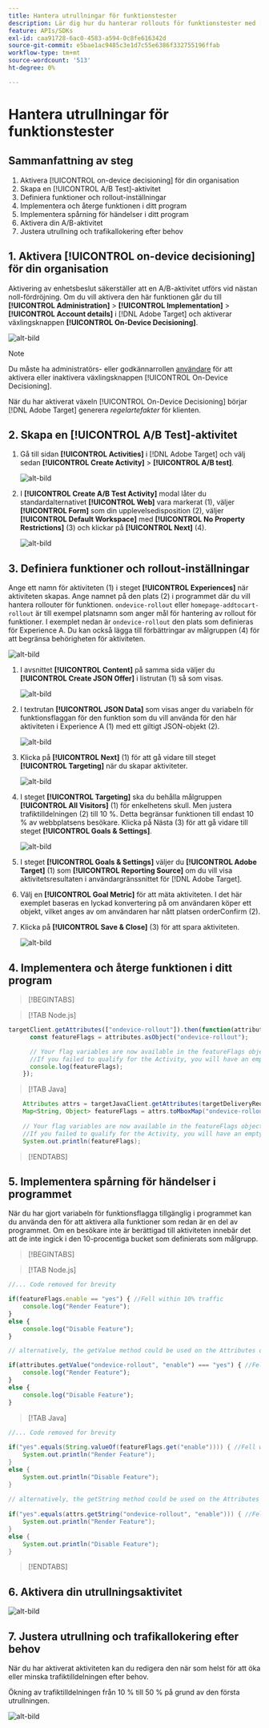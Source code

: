 ```yaml
---
title: Hantera utrullningar för funktionstester
description: Lär dig hur du hanterar rollouts för funktionstester med [!UICONTROL on-device decisioning].
feature: APIs/SDKs
exl-id: caa91728-6ac0-4583-a594-0c8fe616342d
source-git-commit: e5bae1ac9485c3e1d7c55e6386f332755196ffab
workflow-type: tm+mt
source-wordcount: '513'
ht-degree: 0%

---
```


# Hantera utrullningar för funktionstester

## Sammanfattning av steg

1. Aktivera [!UICONTROL on-device decisioning] för din organisation
1. Skapa en [!UICONTROL A/B Test]-aktivitet
1. Definiera funktioner och rollout-inställningar
1. Implementera och återge funktionen i ditt program
1. Implementera spårning för händelser i ditt program
1. Aktivera din A/B-aktivitet
1. Justera utrullning och trafikallokering efter behov

## 1. Aktivera [!UICONTROL on-device decisioning] för din organisation

Aktivering av enhetsbeslut säkerställer att en A/B-aktivitet utförs vid nästan noll-fördröjning. Om du vill aktivera den här funktionen går du till **[!UICONTROL Administration]** > **[!UICONTROL Implementation]** > **[!UICONTROL Account details]** i [!DNL Adobe Target] och aktiverar växlingsknappen **[!UICONTROL On-Device Decisioning]**.

![alt-bild](assets/asset-odd-toggle.png)

>[!NOTE]
>
>Du måste ha administratörs- eller godkännarrollen [användare](https://experienceleague.adobe.com/docs/target/using/administer/manage-users/user-management.html?lang=sv-SE) för att aktivera eller inaktivera växlingsknappen [!UICONTROL On-Device Decisioning].

När du har aktiverat växeln [!UICONTROL On-Device Decisioning] börjar [!DNL Adobe Target] generera *regelartefakter* för klienten.

## 2. Skapa en [!UICONTROL A/B Test]-aktivitet

1. Gå till sidan **[!UICONTROL Activities]** i [!DNL Adobe Target] och välj sedan **[!UICONTROL Create Activity]** > **[!UICONTROL A/B test]**.

   ![alt-bild](assets/asset-ab.png)

1. I **[!UICONTROL Create A/B Test Activity]** modal låter du standardalternativet **[!UICONTROL Web]** vara markerat (1), väljer **[!UICONTROL Form]** som din upplevelsedisposition (2), väljer **[!UICONTROL Default Workspace]** med **[!UICONTROL No Property Restrictions]** (3) och klickar på **[!UICONTROL Next]** (4).

   ![alt-bild](assets/asset-form.png)

## 3. Definiera funktioner och rollout-inställningar

Ange ett namn för aktiviteten (1) i steget **[!UICONTROL Experiences]** när aktiviteten skapas. Ange namnet på den plats (2) i programmet där du vill hantera rollouter för funktionen. `ondevice-rollout` eller `homepage-addtocart-rollout` är till exempel platsnamn som anger mål för hantering av rollout för funktioner. I exemplet nedan är `ondevice-rollout` den plats som definieras för Experience A. Du kan också lägga till förbättringar av målgruppen (4) för att begränsa behörigheten för aktiviteten.

![alt-bild](assets/asset-location-rollout.png)

1. I avsnittet **[!UICONTROL Content]** på samma sida väljer du **[!UICONTROL Create JSON Offer]** i listrutan (1) så som visas.

   ![alt-bild](assets/asset-offer.png)

1. I textrutan **[!UICONTROL JSON Data]** som visas anger du variabeln för funktionsflaggan för den funktion som du vill använda för den här aktiviteten i Experience A (1) med ett giltigt JSON-objekt (2).

   ![alt-bild](assets/asset-json-a-rollout.png)

1. Klicka på **[!UICONTROL Next]** (1) för att gå vidare till steget **[!UICONTROL Targeting]** när du skapar aktiviteter.

   ![alt-bild](assets/asset-next-2-t-rollout.png)

1. I steget **[!UICONTROL Targeting]** ska du behålla målgruppen **[!UICONTROL All Visitors]** (1) för enkelhetens skull. Men justera trafiktilldelningen (2) till 10 %. Detta begränsar funktionen till endast 10 % av webbplatsens besökare. Klicka på Nästa (3) för att gå vidare till steget **[!UICONTROL Goals & Settings]**.

   ![alt-bild](assets/asset-next-2-g-rollout.png)

1. I steget **[!UICONTROL Goals & Settings]** väljer du **[!UICONTROL Adobe Target]** (1) som **[!UICONTROL Reporting Source]** om du vill visa aktivitetsresultaten i användargränssnittet för [!DNL Adobe Target].

1. Välj en **[!UICONTROL Goal Metric]** för att mäta aktiviteten. I det här exemplet baseras en lyckad konvertering på om användaren köper ett objekt, vilket anges av om användaren har nått platsen orderConfirm (2).

1. Klicka på **[!UICONTROL Save & Close]** (3) för att spara aktiviteten.

   ![alt-bild](assets/asset-conv-rollout.png)

## 4. Implementera och återge funktionen i ditt program

>[!BEGINTABS]

>[!TAB Node.js]

```js {line-numbers="true"}
targetClient.getAttributes(["ondevice-rollout"]).then(function(attributes) {
      const featureFlags = attributes.asObject("ondevice-rollout");

      // Your flag variables are now available in the featureFlags object variable.
      //If you failed to qualify for the Activity, you will have an empty object.
      console.log(featureFlags);
    });
```

>[!TAB Java]

```java {line-numbers="true"}
    Attributes attrs = targetJavaClient.getAttributes(targetDeliveryRequest, "ondevice-rollout");
    Map<String, Object> featureFlags = attrs.toMboxMap("ondevice-rollout");
​
    // Your flag variables are now available in the featureFlags object variable.
    //If you failed to qualify for the Activity, you will have an empty object.
    System.out.println(featureFlags);
```

>[!ENDTABS]

## 5. Implementera spårning för händelser i programmet

När du har gjort variabeln för funktionsflagga tillgänglig i programmet kan du använda den för att aktivera alla funktioner som redan är en del av programmet. Om en besökare inte är berättigad till aktiviteten innebär det att de inte ingick i den 10-procentiga bucket som definierats som målgrupp.

>[!BEGINTABS]

>[!TAB Node.js]

```js {line-numbers="true"}
//... Code removed for brevity

if(featureFlags.enable == "yes") { //Fell within 10% traffic
    console.log("Render Feature");
}
else {
    console.log("Disable Feature");
}

// alternatively, the getValue method could be used on the Attributes object.

if(attributes.getValue("ondevice-rollout", "enable") === "yes") { //Fell within 10% traffic
    console.log("Render Feature");
}
else {
    console.log("Disable Feature");
}
```

>[!TAB Java]

```java {line-numbers="true"}
//... Code removed for brevity
​
if("yes".equals(String.valueOf(featureFlags.get("enable")))) { //Fell within 10% traffic
    System.out.println("Render Feature");
}
else {
    System.out.println("Disable Feature");
}
​
// alternatively, the getString method could be used on the Attributes object.
​
if("yes".equals(attrs.getString("ondevice-rollout", "enable"))) { //Fell within 10% traffic
    System.out.println("Render Feature");
}
else {
    System.out.println("Disable Feature");
}
```

>[!ENDTABS]

## 6. Aktivera din utrullningsaktivitet

![alt-bild](assets/asset-activate-rollout.png)

## 7. Justera utrullning och trafikallokering efter behov

När du har aktiverat aktiviteten kan du redigera den när som helst för att öka eller minska trafiktilldelningen efter behov.

Ökning av trafiktilldelningen från 10 % till 50 % på grund av den första utrullningen.

![alt-bild](assets/asset-adjust-rollout.png)
